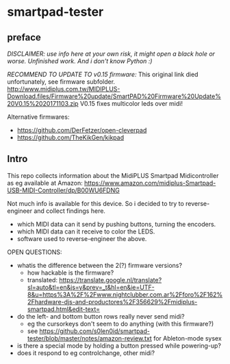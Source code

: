 # smartpad-tester

## preface
*DISCLAIMER: use info here at your own risk, it might open a black hole or worse. Unfinished work. And i don't know Python :)*

*RECOMMEND TO UPDATE TO v0.15 firmware:* 
This original link died unfortunately, see firmware subfolder.  http://www.midiplus.com.tw/MIDIPLUS-Download.files/Firmware%20update/SmartPAD%20Firmware%20Update%20V0.15%2020171103.zip
V0.15 fixes multicolor leds over midi!

Alternative firmwares:
* https://github.com/DerFetzer/open-cleverpad
* https://github.com/TheKikGen/kikpad

## Intro
This repo collects information about the MidiPLUS Smartpad Midicontroller as eg available at Amazon:
https://www.amazon.com/midiplus-Smartpad-USB-MIDI-Controller/dp/B00WU6FDNG

Not much info is available for this device. So i decided to try to reverse-engineer and collect findings here.

* which MIDI data can it send by pushing buttons, turning the encoders.
* which MIDI data can it receive to color the LEDS.
* software used to reverse-engineer the above.


OPEN QUESTIONS:
* whatis the difference between the 2(?) firmware versions?
   * how hackable is the firmware?
   * translated: https://translate.google.nl/translate?sl=auto&tl=en&js=y&prev=_t&hl=en&ie=UTF-8&u=https%3A%2F%2Fwww.nightclubber.com.ar%2Fforo%2F162%2Fhardware-djs-and-productores%2F356629%2Fmidiplus-smartpad.html&edit-text=
* do the left- and bottom button rows really never send midi?
   * eg the cursorkeys don't seem to do anything (with this firmware?)
   * see https://github.com/s0len0id/smartpad-tester/blob/master/notes/amazon-review.txt for Ableton-mode sysex
* is there a special mode by holding a button pressed while powering-up?
* does it respond to eg controlchange, other midi?
